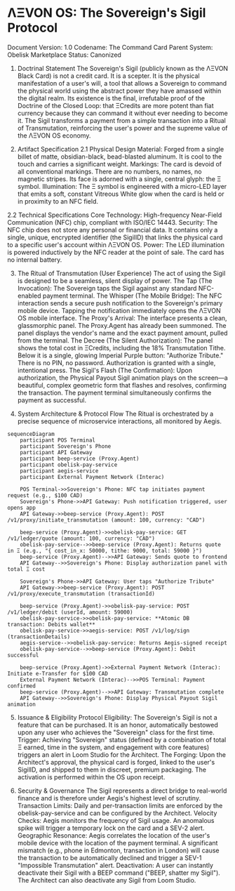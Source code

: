 # ΛΞVON OS: The Sovereign's Sigil Protocol
Document Version: 1.0
Codename: The Command Card
Parent System: Obelisk Marketplace
Status: Canonized

1. Doctrinal Statement
The Sovereign's Sigil (publicly known as the ΛΞVON Black Card) is not a credit card. It is a scepter. It is the physical manifestation of a user's will, a tool that allows a Sovereign to command the physical world using the abstract power they have amassed within the digital realm.
Its existence is the final, irrefutable proof of the Doctrine of the Closed Loop: that ΞCredits are more potent than fiat currency because they can command it without ever needing to become it. The Sigil transforms a payment from a simple transaction into a Ritual of Transmutation, reinforcing the user's power and the supreme value of the ΛΞVON OS economy.

2. Artifact Specification
2.1 Physical Design
Material: Forged from a single billet of matte, obsidian-black, bead-blasted aluminum. It is cool to the touch and carries a significant weight.
Markings: The card is devoid of all conventional markings. There are no numbers, no names, no magnetic stripes. Its face is adorned with a single, central glyph: the Ξ symbol.
Illumination: The Ξ symbol is engineered with a micro-LED layer that emits a soft, constant Vitreous White glow when the card is held or in proximity to an NFC field.

2.2 Technical Specifications
Core Technology: High-frequency Near-Field Communication (NFC) chip, compliant with ISO/IEC 14443.
Security: The NFC chip does not store any personal or financial data. It contains only a single, unique, encrypted identifier (the SigilID) that links the physical card to a specific user's account within ΛΞVON OS.
Power: The LED illumination is powered inductively by the NFC reader at the point of sale. The card has no internal battery.

3. The Ritual of Transmutation (User Experience)
The act of using the Sigil is designed to be a seamless, silent display of power.
The Tap (The Invocation): The Sovereign taps the Sigil against any standard NFC-enabled payment terminal.
The Whisper (The Mobile Bridge): The NFC interaction sends a secure push notification to the Sovereign's primary mobile device. Tapping the notification immediately opens the ΛΞVON OS mobile interface.
The Proxy's Arrival: The interface presents a clean, glassmorphic panel. The Proxy.Agent has already been summoned. The panel displays the vendor's name and the exact payment amount, pulled from the terminal.
The Decree (The Silent Authorization): The panel shows the total cost in ΞCredits, including the 18% Transmutation Tithe. Below it is a single, glowing Imperial Purple button: "Authorize Tribute." There is no PIN, no password. Authorization is granted with a single, intentional press.
The Sigil's Flash (The Confirmation): Upon authorization, the Physical Payout Sigil animation plays on the screen—a beautiful, complex geometric form that flashes and resolves, confirming the transaction. The payment terminal simultaneously confirms the payment as successful.

4. System Architecture & Protocol Flow
The Ritual is orchestrated by a precise sequence of microservice interactions, all monitored by Aegis.
```mermaid
sequenceDiagram
    participant POS Terminal
    participant Sovereign's Phone
    participant API Gateway
    participant beep-service (Proxy.Agent)
    participant obelisk-pay-service
    participant aegis-service
    participant External Payment Network (Interac)

    POS Terminal->>Sovereign's Phone: NFC tap initiates payment request (e.g., $100 CAD)
    Sovereign's Phone->>API Gateway: Push notification triggered, user opens app
    API Gateway->>beep-service (Proxy.Agent): POST /v1/proxy/initiate_transmutation (amount: 100, currency: "CAD")
    
    beep-service (Proxy.Agent)->>obelisk-pay-service: GET /v1/ledger/quote (amount: 100, currency: "CAD")
    obelisk-pay-service-->>beep-service (Proxy.Agent): Returns quote in Ξ (e.g., "{ cost_in_x: 50000, tithe: 9000, total: 59000 }")
    beep-service (Proxy.Agent)-->>API Gateway: Sends quote to frontend
    API Gateway-->>Sovereign's Phone: Display authorization panel with total Ξ cost

    Sovereign's Phone->>API Gateway: User taps "Authorize Tribute"
    API Gateway->>beep-service (Proxy.Agent): POST /v1/proxy/execute_transmutation (transactionId)
    
    beep-service (Proxy.Agent)->>obelisk-pay-service: POST /v1/ledger/debit (userId, amount: 59000)
    obelisk-pay-service->>obelisk-pay-service: **Atomic DB transaction: Debits wallet**
    obelisk-pay-service->>aegis-service: POST /v1/log/sign (transactionDetails)
    aegis-service-->>obelisk-pay-service: Returns Aegis-signed receipt
    obelisk-pay-service-->>beep-service (Proxy.Agent): Debit successful

    beep-service (Proxy.Agent)->>External Payment Network (Interac): Initiate e-Transfer for $100 CAD
    External Payment Network (Interac)-->>POS Terminal: Payment confirmed
    beep-service (Proxy.Agent)-->>API Gateway: Transmutation complete
    API Gateway-->>Sovereign's Phone: Display Physical Payout Sigil animation
```

5. Issuance & Eligibility Protocol
Eligibility: The Sovereign's Sigil is not a feature that can be purchased. It is an honor, automatically bestowed upon any user who achieves the "Sovereign" class for the first time.
Trigger: Achieving "Sovereign" status (defined by a combination of total Ξ earned, time in the system, and engagement with core features) triggers an alert in Loom Studio for the Architect.
The Forging: Upon the Architect's approval, the physical card is forged, linked to the user's SigilID, and shipped to them in discreet, premium packaging. The activation is performed within the OS upon receipt.

6. Security & Governance
The Sigil represents a direct bridge to real-world finance and is therefore under Aegis's highest level of scrutiny.
Transaction Limits: Daily and per-transaction limits are enforced by the obelisk-pay-service and can be configured by the Architect.
Velocity Checks: Aegis monitors the frequency of Sigil usage. An anomalous spike will trigger a temporary lock on the card and a SEV-2 alert.
Geographic Resonance: Aegis correlates the location of the user's mobile device with the location of the payment terminal. A significant mismatch (e.g., phone in Edmonton, transaction in London) will cause the transaction to be automatically declined and trigger a SEV-1 "Impossible Transmutation" alert.
Deactivation: A user can instantly deactivate their Sigil with a BEEP command ("BEEP, shatter my Sigil"). The Architect can also deactivate any Sigil from Loom Studio.
